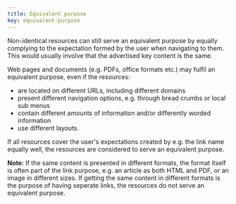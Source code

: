 ```yaml
---
title: Equivalent purpose 
key: equivalent-purpose 
---
```


Non-identical resources can still serve an equivalent purpose by equally complying to the expectation formed by the user when navigating to them. This would usually involve that the advertised key content is the same.  

Web pages and documents (e.g. PDFs, office formats etc.) may fulfil an equivalent purpose, even if the resources:
* are located on different URLs, including different domains
* present different navigation options, e.g. through bread crumbs or local sub menus
* contain different amounts of information and/or differently worded information
* use different layouts.

If all resources cover the user's expectations created by e.g. the link name equally well, the resources are considered to serve an equivalent purpose. 

**Note:** If the same content is presented in different formats, the format itself is often part of the link purpose, e.g. an article as both HTML and PDF, or an image in different sizes. If getting the same content in different formats is the purpose of having seperate links, the resources do not serve an equivalent purpose.

